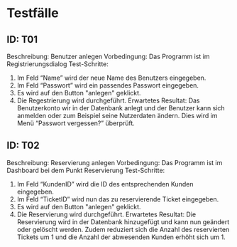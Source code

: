 Testfälle
=====

## ID: 	T01
Beschreibung: 	Benutzer anlegen
Vorbedingung: 	Das Programm ist im Registrierungsdialog
Test-Schritte: 	
1. Im Feld “Name” wird der neue Name des Benutzers eingegeben.
2. Im Feld “Passwort” wird ein passendes Passwort eingegeben.
3. Es wird auf den Button "anlegen" geklickt.
4. Die Regestrierung wird durchgeführt.
Erwartetes Resultat: 	Das Benutzerkonto wir in der Datenbank anlegt und der Benutzer kann sich anmelden oder zum Beispiel seine Nutzerdaten ändern.
	                    Dies wird im Menü “Passwort vergessen?” überprüft.


## ID: 	T02
Beschreibung: 	Reservierung anlegen
Vorbedingung: 	Das Programm ist im Dashboard bei dem Punkt Reservierung
Test-Schritte: 	
1. Im Feld “KundenID” wird die ID des entsprechenden Kunden eingegeben.
2. Im Feld “TicketID” wird nun das zu reservierende Ticket eingegeben.
3. Es wird auf den Button "anlegen" geklickt.
4. Die Reservierung wird durchgeführt.
Erwartetes Resultat: 	Die Reservierung wird in der Datenbank hinzugefügt und kann nun geändert oder gelöscht werden.
                      Zudem reduziert sich die Anzahl des reservierten Tickets um 1 und die Anzahl der abwesenden Kunden erhöht sich um 1.


